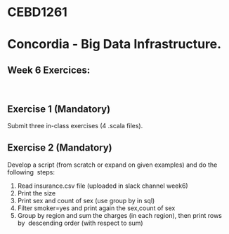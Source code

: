 # CEBD1261
# Concordia - Big Data Infrastructure.


##  Week 6 Exercices:
 
##  Exercise 1 (Mandatory) 
Submit three in-class exercises (4 .scala files).

##  Exercise 2 (Mandatory) 
Develop a script (from scratch or expand on given examples) and do the following  steps: 
1. Read insurance.csv file (uploaded in slack channel week6)  
2. Print the size   
3. Print sex and count of sex (use group by in sql)  
4. Filter smoker=yes and print again the sex,count of sex  
5. Group by region and sum the charges (in each region), then print rows by  descending order (with respect to sum)  

